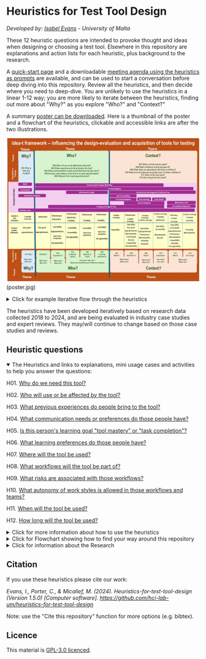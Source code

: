 # Heuristics for Test Tool Design
_Developed by: [Isabel Evans](mailto:isabel.evans.17@um.edu.mt) - University of Malta_

These 12 heuristic questions are intended to provoke thought and ideas when designing or choosing a test tool. 
Elsewhere in this repository are explanations and action lists for each heuristic, plus background to the research. 

A [quick-start page](Heuristics-fast-path.md) and a downloadable [meeting agenda using the heuristics as prompts](Heuristics-list-for-quick-meeting.pdf) are available, and can be used to start a conversation before deep diving into this repository. Review all the heuristics, and then decide where you need to deep-dive. You are unlikely to use the heuristics in a linear 1-12 way; you are more likely to iterate between the heuristics, finding out more about "Why?" as you explore "Who?" and "Context?"

A summary [poster can be downloaded](poster-v2.pdf).
Here is a thumbnail of the poster and a flowchart of the heuristics, clickable and accessible links are after the two illustrations.

![Schematic][schematic](poster.jpg) 

[schematic]:poster.jpg

<details><summary>Click for example iterative flow through the heuristics</summary>

  ![flowchart iterating between the H01 Why?, H02-H06 Who? and H07-H12 Context? questions with feedback loops between each group][iterativeflow](interconnecting-heuristics.jpg)

[iterativeflow]:interconnecting-heuristics.jpg

</details>

The heuristics have been developed iteratively based on research data collected 2018 to 2024, and are being evaluated in industry case studies and expert reviews. They may/will continue to change based on those case studies and reviews.

## Heuristic questions

<details open>
<summary>The Heuristics and links to explanations, mini usage cases and activities to help you answer the questions:</summary>

H01. [Why do we need this tool?](H01-Why-do-we-need-this-tool.md)

H02. [Who will use or be affected by the tool?](H02-Who-will-use-or-be-affected-by-this-tool.md)

H03. [What previous experiences do people bring to the tool?](H03-What-previous-experiences-do-people-bring-to-the-tool.md)

H04. [What communication needs or preferences do those people have?](H04-What-communication-needs-or-preferences-do-those-people-have.md)

H05. [Is this person's learning goal "tool mastery" or "task completion"?](H05-personal-learning-goal-mastery-or-task-based.md)

H06. [What learning preferences do those people have?](H06-What-learning-preferences-do-those-people-have.md)

H07. [Where will the tool be used?](H07-Where-will-the-tool-be-used.md)

H08. [What workflows will the tool be part of?](H08-What-workflows-will-the-tool-be-part-of.md)

H09. [What risks are associated with those workflows?](H09-What-risks-are-associated-with-those-workflows.md)

H10. [What autonomy of work styles is allowed in those workflows and teams?](H10-What-autonomy-of-work-styles.md)

H11. [When will the tool be used?](H11-When-will-the-tool-be-used.md)

H12. [How long will the tool be used?](H12-How-long-will-the-tool-be-used.md)


</details>

<details close>
<summary>Click for more information about how to use the heuristics</summary>

These questions deliberately have multiple interpretations and a myriad of answers. They are intended to help you to think widely and come up with ideas to consider, who to involve, questions to ask. There are no right answers – by asking the questions and following the corresponding activities, you will find interpretations and answers for your context.

**You can start to use the heuristics as an agenda for a planning meeting, or as a checklist to aid fast insights, in a tight timebox, to help you decide which heuristics you want to use for a deep dive.**

Each question is linked to an explanation, with things to think about, research points and evidence from industry contributors, key questions to ask yourself, plus pointers to quality attributes to consider in your specific context. 
The information we provide tells you *why* each heuristic is important to consider. To help you think about *how* to answer the questions, we have suggested activities, with links to external sources in case you need more information. 
[More information on how to use the heuristics](How-to-use-the-heuristics.md).

</details>

<details close>
<summary>Click for Flowchart showing how to find your way around this repository</summary>

![flowchart shows that from README you can jump to each heuristic's desciption with explanations and activities, and to information about the researchers, the licence, and research daa on quality attributes, then from those return to the README][flow1](h-flow1.jpg)

[flow1]: h-flow1.jpg

</details>

<details close>
  <summary>Click for information about the Research</summary>
The heuristic questions and explanations are grounded in research data collected from surveys, workshops, interviews, and industry and academic literature in the period 2018-2023. They have been developed iteratively through a series of reviews with UX, accessibility, and testing industry experts and practitioners. This process is ongoing. 
  
[Find out more about the research and the researcher](About-the-research-and-researcher.md).

[See a list of links to preprints of research papers leading to the heuristics](preprints.md)

NOTE: both the heuristics and the underlying explanations and activities are still draft. They are being developed in an iterative process which is looking at the content and the format of the materials. Example activities and links to further information are indicative, and to be replaced later. Format and medium will change. American spellings have been adopted.
During evaluation of the heuristics, the repository will be frozen at the start of each case study/evaluation, and then changes made based on data from the evaluations, and from previous research to enrich the contents. Starting from a simple basis, the repository will grow over time.
</details>

## Citation
If you use these heuristics please cite our work: 

*Evans, I., Porter, C., & Micallef, M. (2024). Heuristics-for-test-tool-design (Version 1.5.0) [Computer software]. https://github.com/hci-lab-um/heuristics-for-test-tool-design*

Note: use the "Cite this repository" function for more options (e.g. bibtex).

## Licence
This material is [GPL-3.0 licenced](licence). 
